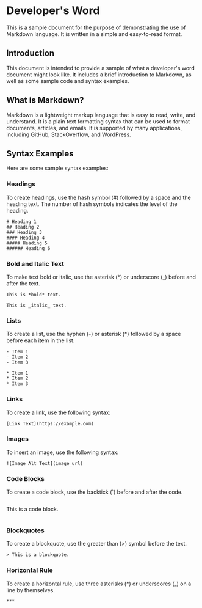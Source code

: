 # Developer's Word



This is a sample document for the purpose of demonstrating the use of Markdown language. It is written in a simple and easy-to-read format.
## Introduction

This document is intended to provide a sample of what a developer's word document might look like. It includes a brief introduction to Markdown, as well as some sample code and syntax examples.

## What is Markdown?

Markdown is a lightweight markup language that is easy to read, write, and understand. It is a plain text formatting syntax that can be used to format documents, articles, and emails. It is supported by many applications, including GitHub, StackOverflow, and WordPress.

## Syntax Examples

Here are some sample syntax examples:

### Headings

To create headings, use the hash symbol (#) followed by a space and the heading text. The number of hash symbols indicates the level of the heading.

```
# Heading 1
## Heading 2
### Heading 3
#### Heading 4
##### Heading 5
###### Heading 6
```

### Bold and Italic Text

To make text bold or italic, use the asterisk (*) or underscore (_) before and after the text.

```
This is *bold* text.

This is _italic_ text.
```

### Lists

To create a list, use the hyphen (-) or asterisk (*) followed by a space before each item in the list.

```
- Item 1
- Item 2
- Item 3
```

```
* Item 1
* Item 2
* Item 3
```

### Links

To create a link, use the following syntax:

```
[Link Text](https://example.com)
```

### Images

To insert an image, use the following syntax:

```
![Image Alt Text](image_url)
```

### Code Blocks

To create a code block, use the backtick (`) before and after the code.

```
```
This is a code block.
```
```

### Blockquotes

To create a blockquote, use the greater than (>) symbol before the text.

```
> This is a blockquote.
```

### Horizontal Rule

To create a horizontal rule, use three asterisks (*) or underscores (_) on a line by themselves.

```
***
